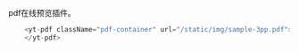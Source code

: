 pdf在线预览插件。
```js
    <yt-pdf className="pdf-container" url="/static/img/sample-3pp.pdf">
    </yt-pdf>
```  